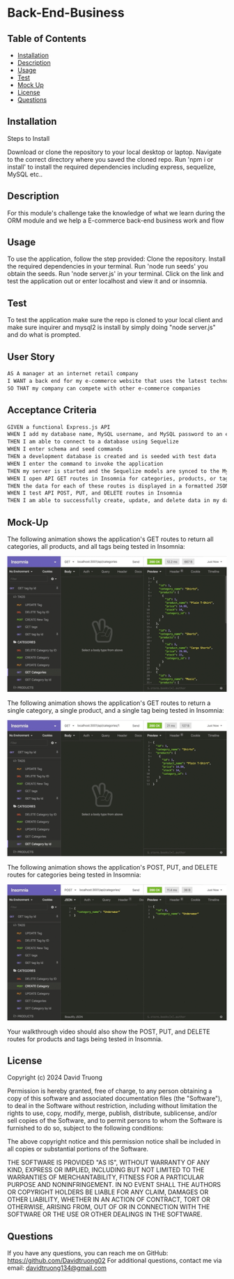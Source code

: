 # Back-End-Business

## Table of Contents 
- [Installation](#installation)
- [Description](#description)
- [Usage](#usage)
- [Test](#test)
- [Mock Up](#mock-up)
- [License](#license)
- [Questions](#questions)


## Installation
Steps to Install

Download or clone the repository to your local desktop or laptop.
Navigate to the correct directory where you saved the cloned repo.
Run 'npm i or install' to install the required dependencies including express, sequelize, MySQL etc..


## Description
For this module's challenge take the knowledge of what we learn during the ORM module and we help a E-commerce back-end business work and flow

## Usage
To use the application, follow the step provided:
Clone the repository.
Install the required dependencies in your terminal.
Run 'node run seeds' you obtain the seeds.
Run 'node server.js' in your terminal.
Click on the link and test the application out or enter localhost and view it and or insomnia.

## Test 
To test the application make sure the repo is cloned to your local client and make sure inquirer and mysql2 is install by simply doing
"node server.js" and do what is prompted.

## User Story

```md
AS A manager at an internet retail company
I WANT a back end for my e-commerce website that uses the latest technologies
SO THAT my company can compete with other e-commerce companies
```

## Acceptance Criteria

```md
GIVEN a functional Express.js API
WHEN I add my database name, MySQL username, and MySQL password to an environment variable file
THEN I am able to connect to a database using Sequelize
WHEN I enter schema and seed commands
THEN a development database is created and is seeded with test data
WHEN I enter the command to invoke the application
THEN my server is started and the Sequelize models are synced to the MySQL database
WHEN I open API GET routes in Insomnia for categories, products, or tags
THEN the data for each of these routes is displayed in a formatted JSON
WHEN I test API POST, PUT, and DELETE routes in Insomnia
THEN I am able to successfully create, update, and delete data in my database
```

## Mock-Up
The following animation shows the application's GET routes to return all categories, all products, and all tags being tested in Insomnia:

![In Insomnia, the user tests “GET tags,” “GET Categories,” and “GET All Products.”.](./Assets/13-orm-homework-demo-01.gif)

The following animation shows the application's GET routes to return a single category, a single product, and a single tag being tested in Insomnia:

![In Insomnia, the user tests “GET tag by id,” “GET Category by ID,” and “GET One Product.”](./Assets/13-orm-homework-demo-02.gif)

The following animation shows the application's POST, PUT, and DELETE routes for categories being tested in Insomnia:

![In Insomnia, the user tests “DELETE Category by ID,” “CREATE Category,” and “UPDATE Category.”](./Assets/13-orm-homework-demo-03.gif)

Your walkthrough video should also show the POST, PUT, and DELETE routes for products and tags being tested in Insomnia.

## License

Copyright (c) 2024 David Truong

Permission is hereby granted, free of charge, to any person obtaining a copy
of this software and associated documentation files (the "Software"), to deal
in the Software without restriction, including without limitation the rights
to use, copy, modify, merge, publish, distribute, sublicense, and/or sell
copies of the Software, and to permit persons to whom the Software is
furnished to do so, subject to the following conditions:

The above copyright notice and this permission notice shall be included in all
copies or substantial portions of the Software.

THE SOFTWARE IS PROVIDED "AS IS", WITHOUT WARRANTY OF ANY KIND, EXPRESS OR
IMPLIED, INCLUDING BUT NOT LIMITED TO THE WARRANTIES OF MERCHANTABILITY,
FITNESS FOR A PARTICULAR PURPOSE AND NONINFRINGEMENT. IN NO EVENT SHALL THE
AUTHORS OR COPYRIGHT HOLDERS BE LIABLE FOR ANY CLAIM, DAMAGES OR OTHER
LIABILITY, WHETHER IN AN ACTION OF CONTRACT, TORT OR OTHERWISE, ARISING FROM,
OUT OF OR IN CONNECTION WITH THE SOFTWARE OR THE USE OR OTHER DEALINGS IN THE
SOFTWARE.


## Questions
If you have any questions, you can reach me on GitHub: https://github.com/Davidtruong02
For additional questions, contact me via email: davidtruong134@gmail.com